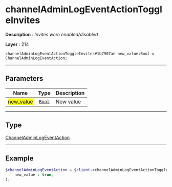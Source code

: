 # channelAdminLogEventActionToggleInvites

**Description** : *Invites were enabled/disabled*

**Layer** : 214

```tl
channelAdminLogEventActionToggleInvites#1b7907ae new_value:Bool = ChannelAdminLogEventAction;
```

---

## Parameters

| Name | Type | Description |
| :---: | :---: | :--- |
| <mark>new_value</mark> | [`Bool`](type/Bool) | New value |

---

## Type

[ChannelAdminLogEventAction](type/ChannelAdminLogEventAction)

---

## Example

```php
$channelAdminLogEventAction = $client->channelAdminLogEventActionToggleInvites(
	new_value : true,
);
```